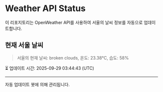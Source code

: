 
# Weather API Status

이 리포지토리는 OpenWeather API를 사용하여 서울의 날씨 정보를 자동으로 업데이트합니다.

## 현재 서울 날씨
> 서울의 현재 날씨: broken clouds, 온도: 23.38°C, 습도: 58%

⏳ 업데이트 시간: 2025-09-29 03:44:43 (UTC)

---
자동 업데이트 봇에 의해 관리됩니다.
